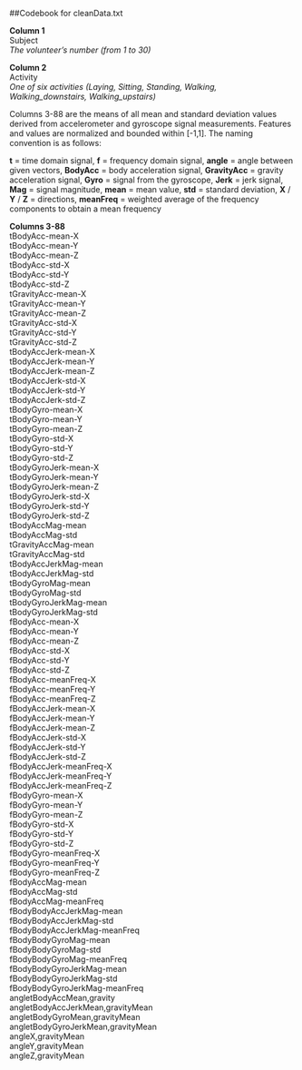 ##Codebook for cleanData.txt

__Column 1__  
Subject  
	_The volunteer’s number (from 1 to 30)_  

__Column 2__  
Activity  
	_One of six activities (Laying, Sitting, Standing, Walking, Walking_downstairs, Walking_upstairs)_

Columns 3-88 are the means of all mean and standard deviation values derived from accelerometer and gyroscope signal measurements. Features and values are normalized and bounded within [-1,1]. The naming convention is as follows:

__t__ = time domain signal, __f__ = frequency domain signal, __angle__ = angle between given vectors,
__BodyAcc__ = body acceleration signal, __GravityAcc__ = gravity acceleration signal,
__Gyro__ = signal from the gyroscope, __Jerk__ = jerk signal, __Mag__ = signal magnitude, __mean__ = mean value, __std__ = standard deviation, __X__ / __Y__ / __Z__ = directions, __meanFreq__ = weighted average of the frequency components to obtain a mean frequency

__Columns 3-88__  
tBodyAcc-mean-X  
tBodyAcc-mean-Y  
tBodyAcc-mean-Z  
tBodyAcc-std-X  
tBodyAcc-std-Y  
tBodyAcc-std-Z  
tGravityAcc-mean-X  
tGravityAcc-mean-Y  
tGravityAcc-mean-Z  
tGravityAcc-std-X  
tGravityAcc-std-Y  
tGravityAcc-std-Z  
tBodyAccJerk-mean-X  
tBodyAccJerk-mean-Y  
tBodyAccJerk-mean-Z  
tBodyAccJerk-std-X  
tBodyAccJerk-std-Y  
tBodyAccJerk-std-Z  
tBodyGyro-mean-X  
tBodyGyro-mean-Y  
tBodyGyro-mean-Z  
tBodyGyro-std-X  
tBodyGyro-std-Y  
tBodyGyro-std-Z  
tBodyGyroJerk-mean-X  
tBodyGyroJerk-mean-Y  
tBodyGyroJerk-mean-Z  
tBodyGyroJerk-std-X  
tBodyGyroJerk-std-Y  
tBodyGyroJerk-std-Z  
tBodyAccMag-mean  
tBodyAccMag-std  
tGravityAccMag-mean  
tGravityAccMag-std  
tBodyAccJerkMag-mean  
tBodyAccJerkMag-std  
tBodyGyroMag-mean  
tBodyGyroMag-std  
tBodyGyroJerkMag-mean  
tBodyGyroJerkMag-std  
fBodyAcc-mean-X  
fBodyAcc-mean-Y  
fBodyAcc-mean-Z  
fBodyAcc-std-X  
fBodyAcc-std-Y  
fBodyAcc-std-Z  
fBodyAcc-meanFreq-X  
fBodyAcc-meanFreq-Y  
fBodyAcc-meanFreq-Z  
fBodyAccJerk-mean-X  
fBodyAccJerk-mean-Y  
fBodyAccJerk-mean-Z  
fBodyAccJerk-std-X  
fBodyAccJerk-std-Y  
fBodyAccJerk-std-Z  
fBodyAccJerk-meanFreq-X  
fBodyAccJerk-meanFreq-Y  
fBodyAccJerk-meanFreq-Z  
fBodyGyro-mean-X  
fBodyGyro-mean-Y  
fBodyGyro-mean-Z  
fBodyGyro-std-X  
fBodyGyro-std-Y  
fBodyGyro-std-Z  
fBodyGyro-meanFreq-X  
fBodyGyro-meanFreq-Y  
fBodyGyro-meanFreq-Z  
fBodyAccMag-mean  
fBodyAccMag-std  
fBodyAccMag-meanFreq  
fBodyBodyAccJerkMag-mean  
fBodyBodyAccJerkMag-std  
fBodyBodyAccJerkMag-meanFreq  
fBodyBodyGyroMag-mean  
fBodyBodyGyroMag-std  
fBodyBodyGyroMag-meanFreq  
fBodyBodyGyroJerkMag-mean  
fBodyBodyGyroJerkMag-std  
fBodyBodyGyroJerkMag-meanFreq  
angletBodyAccMean,gravity  
angletBodyAccJerkMean,gravityMean  
angletBodyGyroMean,gravityMean  
angletBodyGyroJerkMean,gravityMean  
angleX,gravityMean  
angleY,gravityMean  
angleZ,gravityMean  
